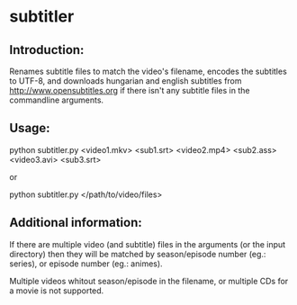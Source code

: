 subtitler
=========

Introduction:
-------------
Renames subtitle files to match the video's filename, encodes the subtitles to UTF-8,
and downloads hungarian and english subtitles from http://www.opensubtitles.org if
there isn't any subtitle files in the commandline arguments.

Usage:
------
python subtitler.py &lt;video1.mkv&gt; &lt;sub1.srt&gt; &lt;video2.mp4&gt; &lt;sub2.ass&gt; &lt;video3.avi&gt; &lt;sub3.srt&gt;

or

python subtitler.py &lt;/path/to/video/files&gt;

Additional information:
-----------------------
If there are multiple video (and subtitle) files in the arguments (or the input directory)
then they will be matched by season/episode number (eg.: series), or episode number
(eg.: animes).

Multiple videos whitout season/episode in the filename, or multiple CDs for a movie is not supported.
